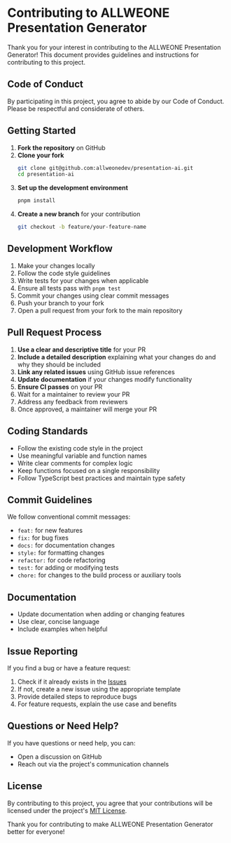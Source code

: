 # Contributing to ALLWEONE Presentation Generator

Thank you for your interest in contributing to the ALLWEONE Presentation Generator! This document provides guidelines and instructions for contributing to this project.

## Code of Conduct

By participating in this project, you agree to abide by our Code of Conduct. Please be respectful and considerate of others.

## Getting Started

1. **Fork the repository** on GitHub
2. **Clone your fork**
   ```bash
   git clone git@github.com:allweonedev/presentation-ai.git
   cd presentation-ai
   ```
3. **Set up the development environment**
   ```bash
   pnpm install
   ```
4. **Create a new branch** for your contribution
   ```bash
   git checkout -b feature/your-feature-name
   ```

## Development Workflow

1. Make your changes locally
2. Follow the code style guidelines
3. Write tests for your changes when applicable
4. Ensure all tests pass with `pnpm test`
5. Commit your changes using clear commit messages
6. Push your branch to your fork
7. Open a pull request from your fork to the main repository

## Pull Request Process

1. **Use a clear and descriptive title** for your PR
2. **Include a detailed description** explaining what your changes do and why they should be included
3. **Link any related issues** using GitHub issue references
4. **Update documentation** if your changes modify functionality
5. **Ensure CI passes** on your PR
6. Wait for a maintainer to review your PR
7. Address any feedback from reviewers
8. Once approved, a maintainer will merge your PR

## Coding Standards

- Follow the existing code style in the project
- Use meaningful variable and function names
- Write clear comments for complex logic
- Keep functions focused on a single responsibility
- Follow TypeScript best practices and maintain type safety

## Commit Guidelines

We follow conventional commit messages:

- `feat:` for new features
- `fix:` for bug fixes
- `docs:` for documentation changes
- `style:` for formatting changes
- `refactor:` for code refactoring
- `test:` for adding or modifying tests
- `chore:` for changes to the build process or auxiliary tools

## Documentation

- Update documentation when adding or changing features
- Use clear, concise language
- Include examples when helpful

## Issue Reporting

If you find a bug or have a feature request:

1. Check if it already exists in the [Issues](https://github.com/allweonedev/presentation-ai/issues)
2. If not, create a new issue using the appropriate template
3. Provide detailed steps to reproduce bugs
4. For feature requests, explain the use case and benefits

## Questions or Need Help?

If you have questions or need help, you can:

- Open a discussion on GitHub
- Reach out via the project's communication channels

## License

By contributing to this project, you agree that your contributions will be licensed under the project's [MIT License](LICENSE).

Thank you for contributing to make ALLWEONE Presentation Generator better for everyone!
